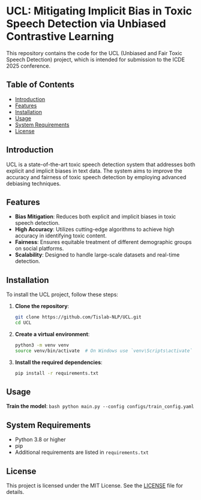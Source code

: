 # UCL: Mitigating Implicit Bias in Toxic Speech Detection via Unbiased Contrastive Learning

This repository contains the code for the UCL (Unbiased and Fair Toxic Speech Detection) project, which is intended for submission to the ICDE 2025 conference.

## Table of Contents
- [Introduction](#introduction)
- [Features](#features)
- [Installation](#installation)
- [Usage](#usage)
- [System Requirements](#system-requirements)
- [License](#license)

## Introduction
UCL is a state-of-the-art toxic speech detection system that addresses both explicit and implicit biases in text data. The system aims to improve the accuracy and fairness of toxic speech detection by employing advanced debiasing techniques.

## Features
- **Bias Mitigation**: Reduces both explicit and implicit biases in toxic speech detection.
- **High Accuracy**: Utilizes cutting-edge algorithms to achieve high accuracy in identifying toxic content.
- **Fairness**: Ensures equitable treatment of different demographic groups on social platforms.
- **Scalability**: Designed to handle large-scale datasets and real-time detection.

## Installation
To install the UCL project, follow these steps:

1. **Clone the repository**:
    ```bash
    git clone https://github.com/Tislab-NLP/UCL.git
    cd UCL
    ```

2. **Create a virtual environment**:
    ```bash
    python3 -m venv venv
    source venv/bin/activate  # On Windows use `venv\Scripts\activate`
    ```

3. **Install the required dependencies**:
    ```bash
    pip install -r requirements.txt
    ```

## Usage
**Train the model**:
    ```bash
    python main.py --config configs/train_config.yaml
    ```
    
## System Requirements
- Python 3.8 or higher
- pip
- Additional requirements are listed in `requirements.txt`

## License
This project is licensed under the MIT License. See the [LICENSE](LICENSE) file for details.
